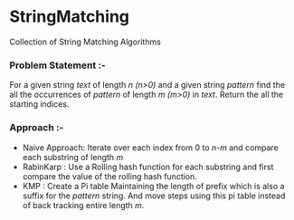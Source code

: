 # StringMatching
Collection of String Matching Algorithms

### Problem Statement :- 
For a given string *text* of length *n* *(n>0)* and a given string *pattern* find the all the occurrences of *pattern* of length *m (m>0)* in *text*.
Return the all the starting indices.

### Approach :-

 * Naive Approach: Iterate over each index from 0 to *n-m* and compare each substring of length *m*
 * RabinKarp : Use a Rolling hash function for each substring and first compare the value of the rolling hash function.
 * KMP : Create a Pi table Maintaining the length of prefix which is also a suffix for the *pattern* string. And move steps using this pi table instead of back tracking entire length *m*.
